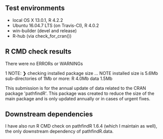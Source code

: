## Test environments
* local OS X 13.0.1, R 4.2.2
* Ubuntu 16.04.7 LTS (on Travis-CI), R 4.0.2
* win-builder (devel and release)
* R-hub (via check_for_cran())

## R CMD check results
There were no ERRORs or WARNINGs

1 NOTE:
❯ checking installed package size ... NOTE
    installed size is  5.6Mb
    sub-directories of 1Mb or more:
      R      4.0Mb
      data   1.5Mb

  This submission is for the annual update of data related to the CRAN package 
  'pathfindR'. This package was created to reduce the size of the main package
  and is only updated annually or in cases of urgent fixes.

## Downstream dependencies
I have also run R CMD check on pathfindR 1.6.4 (which I maintain as well), the 
only downstream dependency of pathfindR.data.
